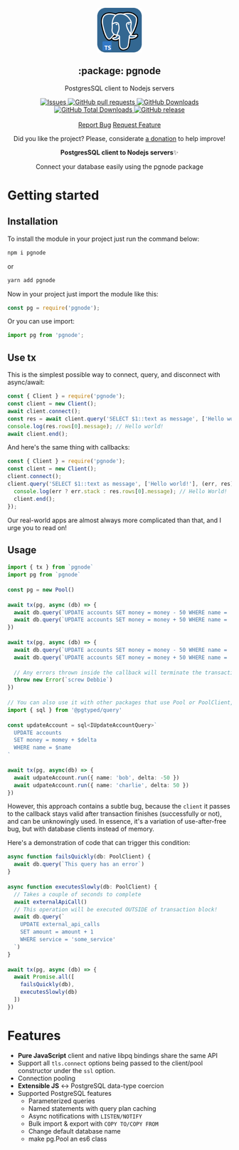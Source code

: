 <p align="center">
 <img width="100px" src="https://raw.githubusercontent.com/hebertcisco/pgnode/main/.github/images/favicon512x512-postgresql.png" align="center" alt=":package: postgresql" />
 <h2 align="center">:package: pgnode</h2>
 <p align="center">PostgresSQL client to Nodejs servers</p>
</p>

  <p align="center">
    <a href="https://github.com/hebertcisco/pgnode/issues">
      <img alt="Issues" src="https://img.shields.io/github/issues/hebertcisco/pgnode?style=flat&color=336791" />
    </a>
    <a href="https://github.com/hebertcisco/pgnode/pulls">
      <img alt="GitHub pull requests" src="https://img.shields.io/github/issues-pr/hebertcisco/pgnode?style=flat&color=336791" />
    </a>
     <a href="https://github.com/hebertcisco/pgnode">
      <img alt="GitHub Downloads" src="https://img.shields.io/npm/dw/pgnode?style=flat&color=336791" />
    </a>
    <a href="https://github.com/hebertcisco/pgnode">
      <img alt="GitHub Total Downloads" src="https://img.shields.io/npm/dt/pgnode?color=336791&label=Total%20downloads" />
    </a>
  <a href="https://github.com/hebertcisco/pgnode">
      <img alt="GitHub release" src="https://img.shields.io/github/release/hebertcisco/pgnode.svg" />
    </a>
    <br />
    <br />
  <a href="https://github.com/hebertcisco/musiko-app/issues/new/choose">Report Bug</a>
  <a href="https://github.com/hebertcisco/musiko-app/issues/new/choose">Request Feature</a>
  </p>

<p align="center">Did you like the project? Please, considerate <a href="https://www.buymeacoffee.com/hebertcisco">a donation</a> to help improve!</p>

<p align="center"><strong>PostgresSQL client to Nodejs servers</strong>✨</p>

<p align="center">Connect your database easily using the pgnode package</p>

# Getting started

## Installation

To install the module in your project just run the command below:

```bash
npm i pgnode
```

or

```bash
yarn add pgnode
```

Now in your project just import the module like this:

```js
const pg = require('pgnode');
```

Or you can use import:

```js
import pg from 'pgnode';
```

## Use tx

This is the simplest possible way to connect, query, and disconnect with async/await:

```js
const { Client } = require('pgnode');
const client = new Client();
await client.connect();
const res = await client.query('SELECT $1::text as message', ['Hello world!']);
console.log(res.rows[0].message); // Hello world!
await client.end();
```

And here's the same thing with callbacks:

```js
const { Client } = require('pgnode');
const client = new Client();
client.connect();
client.query('SELECT $1::text as message', ['Hello world!'], (err, res) => {
  console.log(err ? err.stack : res.rows[0].message); // Hello World!
  client.end();
});
```

Our real-world apps are almost always more complicated than that, and I urge you to read on!

## Usage

```Typescript
import { tx } from `pgnode`
import pg from `pgnode`

const pg = new Pool()

await tx(pg, async (db) => {
  await db.query(`UPDATE accounts SET money = money - 50 WHERE name = 'bob'`)
  await db.query(`UPDATE accounts SET money = money + 50 WHERE name = 'alice'`)
})

await tx(pg, async (db) => {
  await db.query(`UPDATE accounts SET money = money - 50 WHERE name = 'bob'`)
  await db.query(`UPDATE accounts SET money = money + 50 WHERE name = 'debbie'`)

  // Any errors thrown inside the callback will terminate the transaction
  throw new Error(`screw Debbie`)
})

// You can also use it with other packages that use Pool or PoolClient, like pgtyped
import { sql } from '@pgtyped/query'

const updateAccount = sql<IUpdateAccountQuery>`
  UPDATE accounts
  SET money = momey + $delta
  WHERE name = $name
`

await tx(pg, async(db) => {
  await udpateAccount.run({ name: 'bob', delta: -50 })
  await udpateAccount.run({ name: 'charlie', delta: 50 })
})

```

However, this approach contains a subtle bug, because the `client` it passes to the callback stays valid after transaction finishes (successfully or not), and can be unknowingly used. In essence, it's a variation of use-after-free bug, but with database clients instead of memory.

Here's a demonstration of code that can trigger this condition:

```Typescript
async function failsQuickly(db: PoolClient) {
  await db.query(`This query has an error`)
}

async function executesSlowly(db: PoolClient) {
  // Takes a couple of seconds to complete
  await externalApiCall()
  // This operation will be executed OUTSIDE of transaction block!
  await db.query(`
    UPDATE external_api_calls
    SET amount = amount + 1
    WHERE service = 'some_service'
  `)
}

await tx(pg, async (db) => {
  await Promise.all([
    failsQuickly(db),
    executesSlowly(db)
  ])
})
```

# Features

- **Pure JavaScript** client and native libpq bindings share the same API
- Support all `tls.connect` options being passed to the client/pool constructor under the `ssl` option.
- Connection pooling
- **Extensible JS** ↔ PostgreSQL data-type coercion
- Supported PostgreSQL features
  - Parameterized queries
  - Named statements with query plan caching
  - Async notifications with `LISTEN/NOTIFY`
  - Bulk import & export with `COPY TO/COPY FROM`
  - Change default database name
  - make pg.Pool an es6 class
